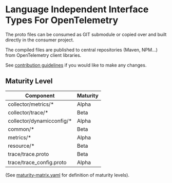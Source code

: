 # Language Independent Interface Types For OpenTelemetry

The proto files can be consumed as GIT submodule or copied over and built directly in the consumer project.

The compiled files are published to central repositories (Maven, NPM...) from OpenTelemetry client libraries.

See [contribution guidelines](CONTRIBUTING.md) if you would like to make any changes.

## Maturity Level

Component                 | Maturity |
--------------------------|----------|
collector/metrics/*       | Alpha    |
collector/trace/*         | Beta     |
collector/dynamicconfig/* | Alpha    |
common/*                  | Beta     |
metrics/*                 | Alpha    |
resource/*                | Beta     |
trace/trace.proto         | Beta     |
trace/trace_config.proto  | Alpha    |

(See [maturity-matrix.yaml](https://github.com/open-telemetry/community/blob/47813530864b9fe5a5146f466a58bd2bb94edc72/maturity-matrix.yaml#L57)
for definition of maturity levels).
